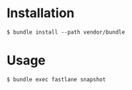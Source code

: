
Installation
===
```
$ bundle install --path vendor/bundle
```


Usage
===
```
$ bundle exec fastlane snapshot
```